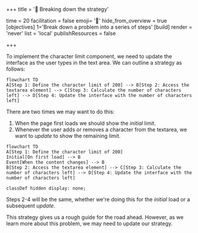 +++
title = '🧭 Breaking down the strategy'

time = 20
facilitation = false
emoji= '🧩'
hide_from_overview = true
[objectives]
    1='Break down a problem into a series of steps'
[build]
  render = 'never'
  list = 'local'
  publishResources = false

+++

To implement the character limit component, we need to update the interface as the user types in the text area. We can outline a strategy as follows:

```mermaid
flowchart TD
A[Step 1: Define the character limit of 200] --> B[Step 2: Access the textarea element] --> C[Step 3: Calculate the number of characters left] --> D[Step 4: Update the interface with the number of characters left]
```

There are two times we may want to do this:
1. When the page first loads we should show the _initial_ limit.
2. Whenever the user adds or removes a character from the textarea, we want to _update_ to show the remaining limit.

```mermaid
flowchart TD
A[Step 1: Define the character limit of 200]
Initial[On first load] --> B
Event[When the content changes] --> B
B[Step 2: Access the textarea element] --> C[Step 3: Calculate the number of characters left] --> D[Step 4: Update the interface with the number of characters left]

classDef hidden display: none;
```

Steps 2-4 will be the same, whether we're doing this for the _initial_ load or a subsequent _update_.

This strategy gives us a rough guide for the road ahead. However, as we learn more about this problem, we may need to update our strategy.
